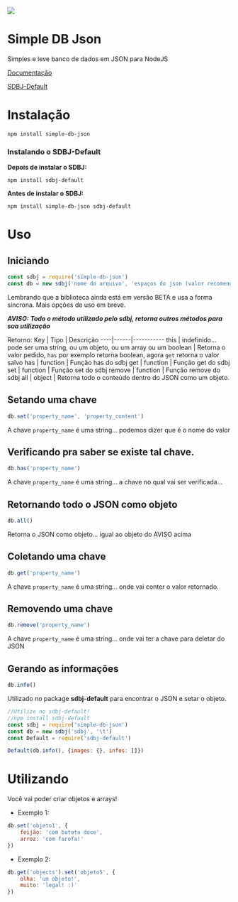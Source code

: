 ![](https://cdn.discordapp.com/attachments/861275525041618946/875790513113022504/banner.png)
# Simple DB Json
Simples e leve banco de dados em JSON para NodeJS

[Documentação](http://sdbj.epizy.com)

[SDBJ-Default](https://npmjs.com/package/sdbj-default)
# Instalação
```
npm install simple-db-json
```

### Instalando o SDBJ-Default
**Depois de instalar o SDBJ:**
```
npm install sdbj-default
```

**Antes de instalar o SDBJ:**
```
npm install simple-db-json sdbj-default
```
# Uso
## Iniciando
```js
const sdbj = require('simple-db-json')
const db = new sdbj('nome do arquivo', 'espaços do json (valor recomendado => \t)')
```

Lembrando que a biblioteca ainda está em versão BETA e usa a forma síncrona. Mais opções de uso em breve.

***AVISO: Todo o método utilizado pelo sdbj, retorna outros métodos para sua utilização***

Retorno:
Key | Tipo | Descrição 
----|------|-----------
this | indefinido... pode ser uma string, ou um objeto, ou um array ou um boolean | Retorna o valor pedido, `has` por exemplo retorna boolean, agora `get` retorna o valor salvo
has | function | Função has do sdbj
get | function | Função get do sdbj
set | function | Função set do sdbj
remove | function | Função remove do sdbj
all | object | Retorna todo o conteúdo dentro do JSON como um objeto.

## Setando uma chave
```js
db.set('property_name', 'property_content')
```
A chave `property_name` é uma string... podemos dizer que é o nome do valor

## Verificando pra saber se existe tal chave.
```js
db.has('property_name')
```
A chave `property_name` é uma string... a chave no qual vai ser verificada...

## Retornando todo o JSON como objeto
```js
db.all()
```
Retorna o JSON como objeto... igual ao objeto do AVISO acima

## Coletando uma chave
```js
db.get('property_name')
```
A chave `property_name` é uma string... onde vai conter o valor retornado.

## Removendo uma chave
```js
db.remove('property_name')
```

A chave `property_name` é uma string... onde vai ter a chave para deletar do JSON

## Gerando as informações
```js
db.info()
```

Utilizado no package **sdbj-default** para encontrar o JSON e setar o objeto.

```js
//Utilize no sdbj-default!
//npm install sdbj-default
const sdbj = require('simple-db-json')
const db = new sdbj('sdbj', '\t')
const Default = require('sdbj-default')

Default(db.info(), {images: {}, infos: []})
```

# Utilizando

Você vai poder criar objetos e arrays!

* Exemplo 1:
```js
db.set('objeto1', {
    feijão: 'com batata doce', 
    arroz: 'com farofa!'
})
```

* Exemplo 2:
```js
db.get('objects').set('objeto5', {
    olha: 'um objeto!',
    muito: 'legal! :)'
})
```